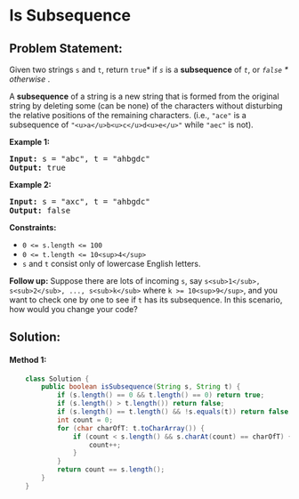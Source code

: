 # Is Subsequence

## Problem Statement:

Given two strings `s` and `t`, return `true`* if *`s`* is a **subsequence** of *`t`*, or *`false` * otherwise* .

A **subsequence** of a string is a new string that is formed from the original string by deleting some (can be none) of the characters without disturbing the relative positions of the remaining characters. (i.e., `"ace"` is a subsequence of `"<u>a</u>b<u>c</u>d<u>e</u>"` while `"aec"` is not).

**Example 1:**

<pre><strong>Input:</strong> s = "abc", t = "ahbgdc"
<strong>Output:</strong> true
</pre>

**Example 2:**

<pre><strong>Input:</strong> s = "axc", t = "ahbgdc"
<strong>Output:</strong> false
</pre>

**Constraints:**

* `0 <= s.length <= 100`
* `0 <= t.length <= 10<sup>4</sup>`
* `s` and `t` consist only of lowercase English letters.

**Follow up:** Suppose there are lots of incoming `s`, say `s<sub>1</sub>, s<sub>2</sub>, ..., s<sub>k</sub>` where `k >= 10<sup>9</sup>`, and you want to check one by one to see if `t` has its subsequence. In this scenario, how would you change your code?

## Solution:

#### Method 1:

```java
    class Solution {
        public boolean isSubsequence(String s, String t) {
            if (s.length() == 0 && t.length() == 0) return true;
            if (s.length() > t.length()) return false;
            if (s.length() == t.length() && !s.equals(t)) return false;
            int count = 0;
            for (char charOfT: t.toCharArray()) {
                if (count < s.length() && s.charAt(count) == charOfT) {
                    count++;
                }
            }
            return count == s.length();
        }
    }
```
